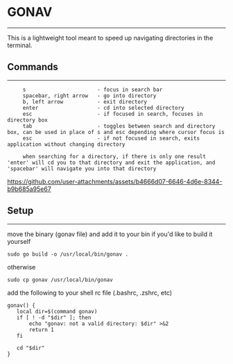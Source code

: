# GONAV 
---

This is a lightweight tool meant to speed up navigating directories in the terminal. 

## Commands
---

```
     s                       - focus in search bar
     spacebar, right arrow   - go into directory
     b, left arrow           - exit directory
     enter                   - cd into selected directory
     esc                     - if focused in search, focuses in directory box
     tab                     - toggles between search and directory box, can be used in place of s and esc depending where cursor focus is
     esc                     - if not focused in search, exits application without changing directory

     when searching for a directory, if there is only one result 'enter' will cd you to that directory and exit the application, and 'spacebar' will navigate you into that directory
```
https://github.com/user-attachments/assets/b4666d07-6646-4d6e-8344-b9b685a95e67

## Setup
--- 

move the binary (gonav file) and add it to your bin
if you'd like to build it yourself
```
sudo go build -o /usr/local/bin/gonav .
```

otherwise
```
sudo cp gonav /usr/local/bin/gonav 
```

add the following to your shell rc file (.bashrc, .zshrc, etc)
```
gonav() {
   local dir=$(command gonav)
   if [ ! -d "$dir" ]; then
       echo "gonav: not a valid directory: $dir" >&2
       return 1
   fi
   
   cd "$dir"
}
```
